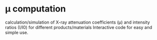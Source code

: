 # µ computation
calculation/simulation of X-ray attenuation coefficients (µ) and intensity ratios (I/I0) for different products/materials
Interactive code for easy and simple use. 
